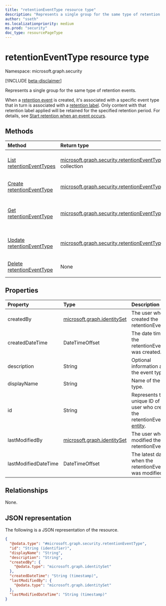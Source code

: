 ```yaml
---
title: "retentionEventType resource type"
description: "Represents a single group for the same type of retention events. An event type is a generic description for similar events that can be used with any label with event-based retention."
author: "sseth"
ms.localizationpriority: medium
ms.prod: "security"
doc_type: resourcePageType
---
```


# retentionEventType resource type

Namespace: microsoft.graph.security

[!INCLUDE [beta-disclaimer](../../includes/beta-disclaimer.md)]

Represents a single group for the same type of retention events.

When a [retention event](../resources/security-retentionevent.md) is created, it's associated with a specific event type that in turn is associated with a [retention label](../resources/security-retentionlabel.md). Only content with that retention label applied will be retained for the specified retention period.
For details, see [Start retention when an event occurs](/microsoft-365/compliance/event-driven-retention).


## Methods
|Method|Return type|Description|
|:---|:---|:---|
|[List retentionEventTypes](../api/security-retentioneventtype-list.md)|[microsoft.graph.security.retentionEventType](../resources/security-retentioneventtype.md) collection|Get a list of the [retentionEventType](../resources/security-retentioneventtype.md) objects and their properties.|
|[Create retentionEventType](../api/security-retentioneventtype-post.md)|[microsoft.graph.security.retentionEventType](../resources/security-retentioneventtype.md)|Create a new [retentionEventType](../resources/security-retentioneventtype.md) object.|
|[Get retentionEventType](../api/security-retentioneventtype-get.md)|[microsoft.graph.security.retentionEventType](../resources/security-retentioneventtype.md)|Read the properties and relationships of a [retentionEventType](../resources/security-retentioneventtype.md) object.|
|[Update retentionEventType](../api/security-retentioneventtype-update.md)|[microsoft.graph.security.retentionEventType](../resources/security-retentioneventtype.md)|Update the properties of a [retentionEventType](../resources/security-retentioneventtype.md) object.|
|[Delete retentionEventType](../api/security-retentioneventtype-delete.md)|None|Delete a [retentionEventType](../resources/security-retentioneventtype.md) object.|

## Properties
|Property|Type|Description|
|:---|:---|:---|
|createdBy|[microsoft.graph.identitySet](/graph/api/resources/identityset)|The user who created the retentionEventType.|
|createdDateTime|DateTimeOffset|The date time when the retentionEventType was created.|
|description|String|Optional information about the event type.|
|displayName|String|Name of the event type.|
|id|String|Represents the unique ID of the user who created the retentionEventType. [entity](/graph/api/resources/entity).|
|lastModifiedBy|[microsoft.graph.identitySet](/graph/api/resources/identityset)|The user who last modified the retentionEventType.|
|lastModifiedDateTime|DateTimeOffset|The latest date time when the retentionEventType was modified.|

## Relationships
None.

## JSON representation
The following is a JSON representation of the resource.
<!-- {
  "blockType": "resource",
  "keyProperty": "id",
  "@odata.type": "microsoft.graph.security.retentionEventType",
  "baseType": "microsoft.graph.entity",
  "openType": false
}
-->
``` json
{
  "@odata.type": "#microsoft.graph.security.retentionEventType",
  "id": "String (identifier)",
  "displayName": "String",
  "description": "String",
  "createdBy": {
    "@odata.type": "microsoft.graph.identitySet"
  },
  "createdDateTime": "String (timestamp)",
  "lastModifiedBy": {
    "@odata.type": "microsoft.graph.identitySet"
  },
  "lastModifiedDateTime": "String (timestamp)"
}
```

